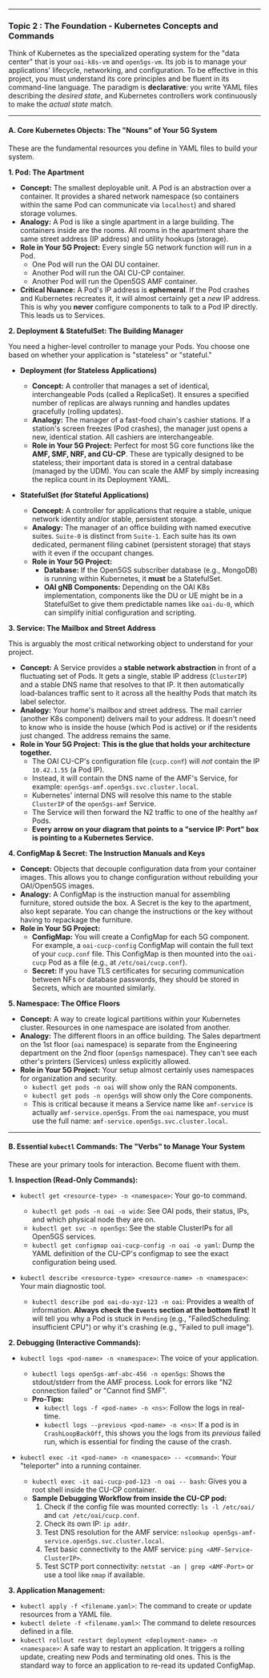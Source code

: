 
---
### **Topic 2 : The Foundation - Kubernetes Concepts and Commands**

Think of Kubernetes as the specialized operating system for the "data center" that is your `oai-k8s-vm` and `open5gs-vm`. Its job is to manage your applications' lifecycle, networking, and configuration. To be effective in this project, you must understand its core principles and be fluent in its command-line language. The paradigm is **declarative**: you write YAML files describing the *desired state*, and Kubernetes controllers work continuously to make the *actual state* match.

---

#### **A. Core Kubernetes Objects: The "Nouns" of Your 5G System**

These are the fundamental resources you define in YAML files to build your system.

**1. Pod: The Apartment**

*   **Concept:** The smallest deployable unit. A Pod is an abstraction over a container. It provides a shared network namespace (so containers within the same Pod can communicate via `localhost`) and shared storage volumes.
*   **Analogy:** A Pod is like a single apartment in a large building. The containers inside are the rooms. All rooms in the apartment share the same street address (IP address) and utility hookups (storage).
*   **Role in Your 5G Project:** Every single 5G network function will run in a Pod.
    *   One Pod will run the OAI DU container.
    *   Another Pod will run the OAI CU-CP container.
    *   Another Pod will run the Open5GS AMF container.
*   **Critical Nuance:** A Pod's IP address is **ephemeral**. If the Pod crashes and Kubernetes recreates it, it will almost certainly get a *new* IP address. This is why you **never** configure components to talk to a Pod IP directly. This leads us to Services.

**2. Deployment & StatefulSet: The Building Manager**

You need a higher-level controller to manage your Pods. You choose one based on whether your application is "stateless" or "stateful."

*   **Deployment (for Stateless Applications)**
    *   **Concept:** A controller that manages a set of identical, interchangeable Pods (called a ReplicaSet). It ensures a specified number of replicas are always running and handles updates gracefully (rolling updates).
    *   **Analogy:** The manager of a fast-food chain's cashier stations. If a station's screen freezes (Pod crashes), the manager just opens a new, identical station. All cashiers are interchangeable.
    *   **Role in Your 5G Project:** Perfect for most 5G core functions like the **AMF, SMF, NRF, and CU-CP**. These are typically designed to be stateless; their important data is stored in a central database (managed by the UDM). You can scale the AMF by simply increasing the replica count in its Deployment YAML.

*   **StatefulSet (for Stateful Applications)**
    *   **Concept:** A controller for applications that require a stable, unique network identity and/or stable, persistent storage.
    *   **Analogy:** The manager of an office building with named executive suites. `Suite-0` is distinct from `Suite-1`. Each suite has its own dedicated, permanent filing cabinet (persistent storage) that stays with it even if the occupant changes.
    *   **Role in Your 5G Project:**
        *   **Database:** If the Open5GS subscriber database (e.g., MongoDB) is running within Kubernetes, it **must** be a StatefulSet.
        *   **OAI gNB Components:** Depending on the OAI K8s implementation, components like the DU or UE might be in a StatefulSet to give them predictable names like `oai-du-0`, which can simplify initial configuration and scripting.

**3. Service: The Mailbox and Street Address**

This is arguably the most critical networking object to understand for your project.

*   **Concept:** A Service provides a **stable network abstraction** in front of a fluctuating set of Pods. It gets a single, stable IP address (`ClusterIP`) and a stable DNS name that resolves to that IP. It then automatically load-balances traffic sent to it across all the healthy Pods that match its label selector.
*   **Analogy:** Your home's mailbox and street address. The mail carrier (another K8s component) delivers mail to your address. It doesn't need to know who is inside the house (which Pod is active) or if the residents just changed. The address remains the same.
*   **Role in Your 5G Project:** **This is the glue that holds your architecture together.**
    *   The OAI CU-CP's configuration file (`cucp.conf`) will *not* contain the IP `10.42.1.55` (a Pod IP).
    *   Instead, it will contain the DNS name of the AMF's Service, for example: `open5gs-amf.open5gs.svc.cluster.local`.
    *   Kubernetes' internal DNS will resolve this name to the stable `ClusterIP` of the `open5gs-amf` Service.
    *   The Service will then forward the N2 traffic to one of the healthy `amf` Pods.
    *   **Every arrow on your diagram that points to a "service IP: Port" box is pointing to a Kubernetes Service.**

**4. ConfigMap & Secret: The Instruction Manuals and Keys**

*   **Concept:** Objects that decouple configuration data from your container images. This allows you to change configuration without rebuilding your OAI/Open5GS images.
*   **Analogy:** A ConfigMap is the instruction manual for assembling furniture, stored outside the box. A Secret is the key to the apartment, also kept separate. You can change the instructions or the key without having to repackage the furniture.
*   **Role in Your 5G Project:**
    *   **ConfigMap:** You will create a ConfigMap for each 5G component. For example, a `oai-cucp-config` ConfigMap will contain the full text of your `cucp.conf` file. This ConfigMap is then mounted into the `oai-cucp` Pod as a file (e.g., at `/etc/oai/cucp.conf`).
    *   **Secret:** If you have TLS certificates for securing communication between NFs or database passwords, they should be stored in Secrets, which are mounted similarly.

**5. Namespace: The Office Floors**

*   **Concept:** A way to create logical partitions within your Kubernetes cluster. Resources in one namespace are isolated from another.
*   **Analogy:** The different floors in an office building. The Sales department on the 1st floor (`oai` namespace) is separate from the Engineering department on the 2nd floor (`open5gs` namespace). They can't see each other's printers (Services) unless explicitly allowed.
*   **Role in Your 5G Project:** Your setup almost certainly uses namespaces for organization and security.
    *   `kubectl get pods -n oai` will show only the RAN components.
    *   `kubectl get pods -n open5gs` will show only the Core components.
    *   This is critical because it means a Service name like `amf-service` is actually `amf-service.open5gs`. From the `oai` namespace, you must use the full name: `amf-service.open5gs.svc.cluster.local`.

---

#### **B. Essential `kubectl` Commands: The "Verbs" to Manage Your System**

These are your primary tools for interaction. Become fluent with them.

**1. Inspection (Read-Only Commands):**

*   `kubectl get <resource-type> -n <namespace>`: Your go-to command.
    *   `kubectl get pods -n oai -o wide`: See OAI pods, their status, IPs, and which physical node they are on.
    *   `kubectl get svc -n open5gs`: See the stable ClusterIPs for all Open5GS services.
    *   `kubectl get configmap oai-cucp-config -n oai -o yaml`: Dump the YAML definition of the CU-CP's configmap to see the exact configuration being used.

*   `kubectl describe <resource-type> <resource-name> -n <namespace>`: Your main diagnostic tool.
    *   `kubectl describe pod oai-du-xyz-123 -n oai`: Provides a wealth of information. **Always check the `Events` section at the bottom first!** It will tell you why a Pod is stuck in `Pending` (e.g., "FailedScheduling: insufficient CPU") or why it's crashing (e.g., "Failed to pull image").

**2. Debugging (Interactive Commands):**

*   `kubectl logs <pod-name> -n <namespace>`: The voice of your application.
    *   `kubectl logs open5gs-amf-abc-456 -n open5gs`: Shows the stdout/stderr from the AMF process. Look for errors like "N2 connection failed" or "Cannot find SMF".
    *   **Pro-Tips:**
        *   `kubectl logs -f <pod-name> -n <ns>`: Follow the logs in real-time.
        *   `kubectl logs --previous <pod-name> -n <ns>`: If a pod is in `CrashLoopBackOff`, this shows you the logs from its *previous* failed run, which is essential for finding the cause of the crash.

*   `kubectl exec -it <pod-name> -n <namespace> -- <command>`: Your "teleporter" into a running container.
    *   `kubectl exec -it oai-cucp-pod-123 -n oai -- bash`: Gives you a root shell inside the CU-CP container.
    *   **Sample Debugging Workflow from inside the CU-CP pod:**
        1.  Check if the config file was mounted correctly: `ls -l /etc/oai/` and `cat /etc/oai/cucp.conf`.
        2.  Check its own IP: `ip addr`.
        3.  Test DNS resolution for the AMF service: `nslookup open5gs-amf-service.open5gs.svc.cluster.local`.
        4.  Test basic connectivity to the AMF service: `ping <AMF-Service-ClusterIP>`.
        5.  Test SCTP port connectivity: `netstat -an | grep <AMF-Port>` or use a tool like `nmap` if available.

**3. Application Management:**

*   `kubectl apply -f <filename.yaml>`: The command to create or update resources from a YAML file.
*   `kubectl delete -f <filename.yaml>`: The command to delete resources defined in a file.
*   `kubectl rollout restart deployment <deployment-name> -n <namespace>`: A safe way to restart an application. It triggers a rolling update, creating new Pods and terminating old ones. This is the standard way to force an application to re-read its updated ConfigMap.